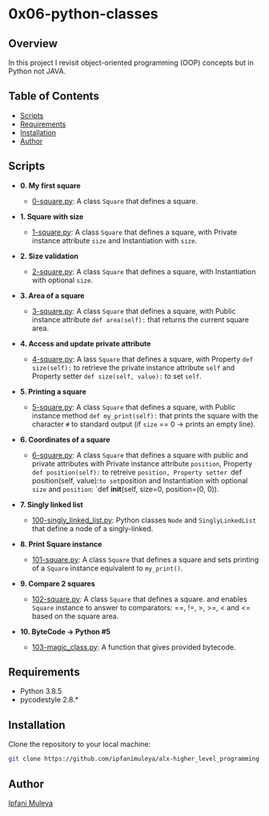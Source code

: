 # 0x06-python-classes

## Overview

In this project I revisit object-oriented programming (OOP) concepts but in Python not JAVA.

## Table of Contents

- [Scripts](#scripts)
- [Requirements](#requirements)
- [Installation](#installation)
- [Author](#author)

## Scripts

* **0. My first square**
  * [0-square.py](./0-square.py): A class `Square` that defines a square.

* **1. Square with size**
  * [1-square.py](./1-square.py): A class `Square` that defines a square, with Private instance attribute `size` and Instantiation with `size`.

* **2. Size validation**
  * [2-square.py](./2-square.py): A class `Square` that defines a square, with Instantiation with optional `size`.

* **3. Area of a square**
  * [3-square.py](./3-square.py): A class `Square` that defines a square, with Public instance attribute `def area(self):` that returns the current square area.

* **4. Access and update private attribute**
  * [4-square.py](./4-square.py): A lass `Square` that defines a square, with Property `def size(self):` to retrieve the private instance  attribute `self` and Property setter `def size(self, value):` to set `self`.

* **5. Printing a square**
  * [5-square.py](./5-square.py): A class `Square` that defines a square, with Public instance method `def my_print(self):` that prints the square with the character `#` to standard output (if `size` == 0 -> prints an empty line).

* **6. Coordinates of a square**
  * [6-square.py](./6-square.py): A class `Square` that defines a square with public and private attributes with Private instance attribute `position`, Property `def position(self):` to retreive `position, Property setter `def position(self, value):` to set `position and Instantiation with optional `size` and `position`:  `def __init__(self, size=0, position=(0, 0)).

* **7. Singly linked list**
  * [100-singly_linked_list.py](./100-singly_linked_list.py): Python classes `Node` and `SinglyLinkedList` that define a node of a singly-linked.

* **8. Print Square instance**
  * [101-square.py](./101-square.py): A class `Square` that defines a square and sets printing of a `Square` instance equivalent to  `my_print()`.

* **9. Compare 2 squares**
  * [102-square.py](./102-square.py): A class `Square` that defines a square. and enables `Square` instance to answer to comparators: ==, !=, >, >=, < and <= based on the square area.

* **10. ByteCode -> Python #5**
  * [103-magic_class.py](./103-magic_class.py): A function that gives provided bytecode.

## Requirements

- Python 3.8.5
- pycodestyle 2.8.*

## Installation

Clone the repository to your local machine:

   ```bash
   git clone https://github.com/ipfanimuleya/alx-higher_level_programming.git
   ```

## Author

[Ipfani Muleya](https://github.com/IpfaniMuleya)
